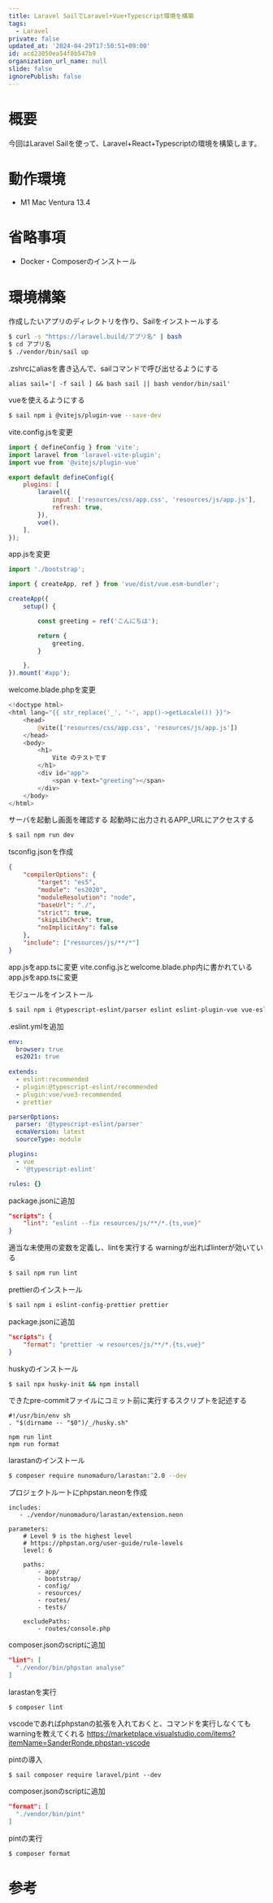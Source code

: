 ```yaml
---
title: Laravel SailでLaravel+Vue+Typescript環境を構築
tags:
  - Laravel
private: false
updated_at: '2024-04-29T17:50:51+09:00'
id: acd23050ea54f8b547b9
organization_url_name: null
slide: false
ignorePublish: false
---
```

# 概要
今回はLaravel Sailを使って、Laravel+React+Typescriptの環境を構築します。

# 動作環境
- M1 Mac Ventura 13.4

# 省略事項
- Docker・Composerのインストール

# 環境構築
作成したいアプリのディレクトリを作り、Sailをインストールする
```zsh
$ curl -s "https://laravel.build/アプリ名" | bash
$ cd アプリ名
$ ./vendor/bin/sail up
```

.zshrcにaliasを書き込んで、sailコマンドで呼び出せるようにする
```
alias sail='[ -f sail ] && bash sail || bash vendor/bin/sail'
```

vueを使えるようにする
```zsh
$ sail npm i @vitejs/plugin-vue --save-dev
```
vite.config.jsを変更
```js
import { defineConfig } from 'vite';
import laravel from 'laravel-vite-plugin';
import vue from '@vitejs/plugin-vue'

export default defineConfig({
    plugins: [
        laravel({
            input: ['resources/css/app.css', 'resources/js/app.js'],
            refresh: true,
        }),
        vue(),
    ],
});
```
app.jsを変更
```js
import './bootstrap';

import { createApp, ref } from 'vue/dist/vue.esm-bundler';

createApp({
    setup() {

        const greeting = ref('こんにちは');

        return {
            greeting,
        }

    },
}).mount('#app');
```
welcome.blade.phpを変更
```php
<!doctype html>
<html lang="{{ str_replace('_', '-', app()->getLocale()) }}">
    <head>
        @vite(['resources/css/app.css', 'resources/js/app.js'])
    </head>
    <body>
        <h1>
            Vite のテストです
        </h1>
        <div id="app">
            <span v-text="greeting"></span>
        </div>
    </body>
</html>
```
サーバを起動し画面を確認する
起動時に出力されるAPP_URLにアクセスする
```zsh
$ sail npm run dev
```

tsconfig.jsonを作成
```json
{
    "compilerOptions": {
        "target": "es5",
        "module": "es2020",
        "moduleResolution": "node",
        "baseUrl": "./",
        "strict": true,
        "skipLibCheck": true,
        "noImplicitAny": false
    },
    "include": ["resources/js/**/*"]
}
```
app.jsをapp.tsに変更
vite.config.jsとwelcome.blade.php内に書かれているapp.jsをapp.tsに変更

モジュールをインストール
```zsh
$ sail npm i @typescript-eslint/parser eslint eslint-plugin-vue vue-eslint-parser eslint-webpack-plugin
```
.eslint.ymlを追加
```yaml
env:
  browser: true
  es2021: true
  
extends:
  - eslint:recommended
  - plugin:@typescript-eslint/recommended
  - plugin:vue/vue3-recommended
  - prettier

parserOptions:
  parser: '@typescript-eslint/parser'
  ecmaVersion: latest
  sourceType: module

plugins:
  - vue
  - '@typescript-eslint'

rules: {}
```
package.jsonに追加
```json
"scripts": {
    "lint": "eslint --fix resources/js/**/*.{ts,vue}"
}
```
適当な未使用の変数を定義し、lintを実行する
warningが出ればlinterが効いている
```zsh
$ sail npm run lint
```

prettierのインストール
```zsh
$ sail npm i eslint-config-prettier prettier
```
package.jsonに追加
```json
"scripts": {
    "format": "prettier -w resources/js/**/*.{ts,vue}"
}
```

huskyのインストール
```zsh
$ sail npx husky-init && npm install
```
できたpre-commitファイルにコミット前に実行するスクリプトを記述する
```shell
#!/usr/bin/env sh
. "$(dirname -- "$0")/_/husky.sh"

npm run lint
npm run format
```

larastanのインストール
```zsh
$ composer require nunomaduro/larastan:^2.0 --dev
```
プロジェクトルートにphpstan.neonを作成
```
includes:
   - ./vendor/nunomaduro/larastan/extension.neon

parameters:
    # Level 9 is the highest level
    # https://phpstan.org/user-guide/rule-levels
    level: 6

    paths:
        - app/
        - bootstrap/
        - config/
        - resources/
        - routes/
        - tests/

    excludePaths:
        - routes/console.php
```
composer.jsonのscriptに追加
```json
"lint": [
  "./vendor/bin/phpstan analyse"
]
```
larastanを実行
```
$ composer lint
```
vscodeであればphpstanの拡張を入れておくと、コマンドを実行しなくてもwarningを教えてくれる
https://marketplace.visualstudio.com/items?itemName=SanderRonde.phpstan-vscode

pintの導入
```
$ sail composer require laravel/pint --dev
```
composer.jsonのscriptに追加
```json
"format": [
  "./vendor/bin/pint"
]
```
pintの実行
```
$ composer format
```

# 参考
